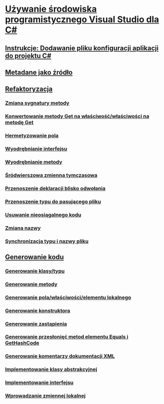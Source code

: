 # [Używanie środowiska programistycznego Visual Studio dla C#](using-the-visual-studio-development-environment-for-csharp.md)
## [Instrukcje: Dodawanie pliku konfiguracji aplikacji do projektu C#](how-to-add-an-application-configuration-file-to-a-csharp-project.md)
## [Metadane jako źródło](metadata-as-source.md)
## [Refaktoryzacja](refactoring-csharp.md)
### [Zmiana sygnatury metody](refactoring/change-method-signature.md)
### [Konwertowanie metody Get na właściwość/właściwości na metodę Get](refactoring/convert-get-method-to-property.md)
### [Hermetyzowanie pola](refactoring/encapsulate-field.md)
### [Wyodrębnianie interfejsu](refactoring/extract-interface.md)
### [Wyodrębnianie metody](refactoring/extract-method.md)
### [Śródwierszowa zmienna tymczasowa](refactoring/inline-temporary-variable.md)
### [Przenoszenie deklaracji blisko odwołania](refactoring/move-declaration-near-reference.md)
### [Przenoszenie typu do pasującego pliku](refactoring/move-type-to-matching-file.md)
### [Usuwanie nieosiągalnego kodu](refactoring/remove-unreachable-code.md)
### [Zmiana nazwy](refactoring/rename.md)
### [Synchronizacja typu i nazwy pliku](refactoring/sync-type-and-file.md)
## [Generowanie kodu](code-generation-csharp.md)
### [Generowanie klasy/typu](code-generation/generate-class-type.md)
### [Generowanie metody](code-generation/generate-method.md)
### [Generowanie pola/właściwości/elementu lokalnego](code-generation/generate-field-property-local.md)
### [Generowanie konstruktora](code-generation/generate-constructor.md)
### [Generowanie zastąpienia](code-generation/generate-override.md)
### [Generowanie przesłonięć metod elementu Equals i GetHashCode](code-generation/generate-overrides.md)
### [Generowanie komentarzy dokumentacji XML](code-generation/generate-xml-documentation-comments.md)
### [Implementowanie klasy abstrakcyjnej](code-generation/implement-abstract-class.md)
### [Implementowanie interfejsu](code-generation/implement-interface.md)
### [Wprowadzanie zmiennej lokalnej](code-generation/introduce-local-variable.md)